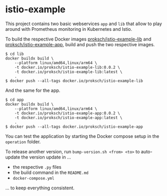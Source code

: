 # istio-example

This project contains two basic webservices `app` and `lib` that allow to play around with Prometheus monitoring in Kubernetes and Istio.

To build the respective Docker images [proksch/istio-example-lib](https://hub.docker.com/repository/docker/proksch/istio-example-lib) and [proksch/istio-example-app](https://hub.docker.com/repository/docker/proksch/istio-example-app), build and push the two respective images.

```
$ cd lib
docker buildx build \
	--platform linux/amd64,linux/arm64 \
    -t docker.io/proksch/istio-example-lib:0.0.2 \
    -t docker.io/proksch/istio-example-lib:latest \
    .
$ docker push --all-tags docker.io/proksch/istio-example-lib
```

And the same for the app.

```
$ cd app
docker buildx build \
	--platform linux/amd64,linux/arm64 \
	-t docker.io/proksch/istio-example-app:0.0.2 \
	-t docker.io/proksch/istio-example-app:latest \
	.
$ docker push --all-tags docker.io/proksch/istio-example-app
```

You can test the application by starting the Docker compose setup in the `operation` folder.

To release another version, run `bump-version.sh <from> <to>` to auto-update the version update in ...

- the respective `.py` files
- the build command in the `README.md`
- `docker-compose.yml`

... to keep everything consistent.
